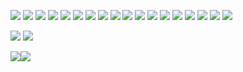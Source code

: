 [![](https://img.shields.io/badge/R-276DC3?style=for-the-badge&logo=r&logoColor=white)](https://github.com/Shall-We-Dance)
[![](https://img.shields.io/badge/Python-3776AB?style=for-the-badge&logo=python&logoColor=white)](https://github.com/Shall-We-Dance)
[![](https://img.shields.io/badge/Flask-ffffff?style=for-the-badge&logo=flask&logoColor=black)]()
[![](https://img.shields.io/badge/HTML-E34F26?style=for-the-badge&logo=html5&logoColor=white)]()
[![](https://img.shields.io/badge/CSS-1572B6?style=for-the-badge&logo=css3&logoColor=white)]()
[![](https://img.shields.io/badge/Shell-4EAA25?style=for-the-badge&logo=gnu-bash&logoColor=white)]()
[![](https://img.shields.io/badge/Markdown-000000?style=for-the-badge&logo=markdown&logoColor=white)]()
[![](https://img.shields.io/badge/Docker-2CA5E0?style=for-the-badge&logo=docker&logoColor=white)]()
[![](https://img.shields.io/badge/Conda-342B029?&style=for-the-badge&logo=anaconda&logoColor=white)]()
[![](https://img.shields.io/badge/VS%20Code-0078D4?style=for-the-badge&logo=visual%20studio%20code&logoColor=white)]()
[![](https://img.shields.io/badge/AI-FF9A00?&style=for-the-badge&logo=Adobe%20Illustrator&logoColor=white)]()
[![](https://img.shields.io/badge/Jellyfin-00A4DC?&style=for-the-badge&logo=Jellyfin&logoColor=white)]()
[![](https://img.shields.io/badge/Cloudflare-F38020?&style=for-the-badge&logo=Cloudflare&logoColor=white)]()
[![](https://img.shields.io/badge/Ubuntu-E95420?style=for-the-badge&logo=ubuntu&logoColor=white)]()
[![](https://img.shields.io/badge/mac%20os-000000?style=for-the-badge&logo=apple&logoColor=white)]()
[![](https://img.shields.io/badge/Windows-0067B8?style=for-the-badge&logo=windows&logoColor=white)]()
[![](https://img.shields.io/badge/Raspberry%20Pi-A22846?style=for-the-badge&logo=Raspberry%20Pi&logoColor=white)]()
[![](https://img.shields.io/badge/Google%20Scholar-4285F4?style=for-the-badge&logo=Google%20Scholar&logoColor=white)]()

[![](https://img.shields.io/badge/Minecraft-62B47A?style=for-the-badge&logo=Minecraft&logoColor=white)]()
[![](https://img.shields.io/badge/Bilibili-00A1D6?style=for-the-badge&logo=Bilibili&logoColor=white)]()

<img src="https://github-readme-stats.vercel.app/api?username=Shall-We-Dance&show_icons=true&hide=issues&icon_color=5B13EC&hide_border=true&title_color=5B13EC&text_color=555&count_private=true"><img src="https://github-readme-stats.vercel.app/api/top-langs/?username=Shall-We-Dance&hide=TeX&layout=compact&hide_border=true&title_color=5B13EC&text_color=555">

